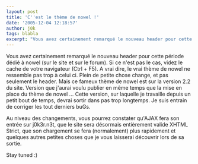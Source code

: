 ```yaml
---
layout: post
title: 'C''est le thème de nowel !'
date: '2005-12-04 12:18:57'
author: j0k
tags: blabla
excerpt: "Vous avez certainement remarqué le nouveau header pour cette période dédié à nowel (sur le site et sur le forum). Si ce n'est pas le cas, videz le cache de votre navigateur (Ctrl + F5).     \nA vrai dire, le vrai thème de nowel ne ressemble pas trop à celui ci. Plein de petite chose change, et pas seulement le header. Mais ce fameux thème de nowel est sur la      …"
---
```


Vous avez certainement remarqué le nouveau header pour cette période dédié à nowel (sur le site et sur le forum). Si ce n'est pas le cas, videz le cache de votre navigateur (Ctrl + F5).
A vrai dire, le vrai thème de nowel ne ressemble pas trop à celui ci. Plein de petite chose change, et pas seulement le header. Mais ce fameux thème de nowel est sur la version 2.2 du site. Version que j'aurai voulu publier en même temps que la mise en place du thème de nowel ... Cette version, sur laquelle je travaille depuis un petit bout de temps, devrai sortir dans pas trop longtemps. Je suis entrain de corriger les tout derniers buGs.

Au niveau des changements, vous pourrez constater qu'AJAX fera son entrée sur j0k3r.n3t, que le site sera désormais entièrement valide XHTML Strict, que son chargement se fera (normalement) plus rapidement et quelques autres petites choses que je vous laisserai découvrir lors de sa sortie.

Stay tuned :)

